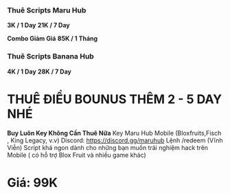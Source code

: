 ### **Thuê Scripts Maru Hub**

**3K / 1 Day**
**21K / 7 Day**

**Combo Giảm Giá**
**85K / 1 Tháng**

### **Thuê Scripts Banana Hub**

**4K / 1 Day**
**28K / 7 Day**

# THUÊ ĐIỀU BOUNUS THÊM 2 - 5 DAY NHÉ

**Buy Luôn Key Không Cần Thuê Nữa**
Key Maru Hub Mobile (Bloxfruits,Fisch , King Legacy, v.v)
Discord: https://discord.gg/maruhub Lệnh /redeem (Vĩnh Viễn) Script khá ngon dành cho những bạn muốn trải nghiệm hack trên Mobile ( có hỗ trợ Blox Fruit và nhiều game khác)
# Giá: 99K
